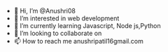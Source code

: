 - 👋 Hi, I’m @Anushri08
- 👀 I’m interested in web development
- 🌱 I’m currently learning Javascript, Node js,Python
- 💞️ I’m looking to collaborate on 
- 📫 How to reach me anushripatil16gmail.com

<!---
Anushri08/Anushri08 is a ✨ special ✨ repository because its `README.md` (this file) appears on your GitHub profile.
You can click the Preview link to take a look at your changes.
--->
